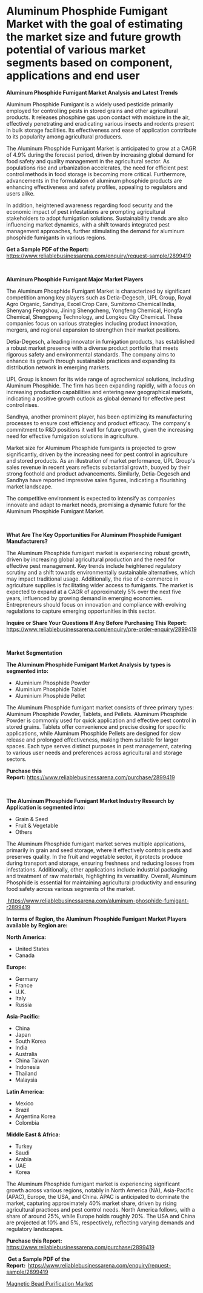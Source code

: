 <p><h1>Aluminum Phosphide Fumigant Market with the goal of estimating the market size and future growth potential of various market segments based on component, applications and end user</h1></p><p><strong>Aluminum Phosphide Fumigant Market Analysis and Latest Trends</strong></p>
<p><p>Aluminum Phosphide Fumigant is a widely used pesticide primarily employed for controlling pests in stored grains and other agricultural products. It releases phosphine gas upon contact with moisture in the air, effectively penetrating and eradicating various insects and rodents present in bulk storage facilities. Its effectiveness and ease of application contribute to its popularity among agricultural producers.</p><p>The Aluminum Phosphide Fumigant Market is anticipated to grow at a CAGR of 4.9% during the forecast period, driven by increasing global demand for food safety and quality management in the agricultural sector. As populations rise and urbanization accelerates, the need for efficient pest control methods in food storage is becoming more critical. Furthermore, advancements in the formulation of aluminum phosphide products are enhancing effectiveness and safety profiles, appealing to regulators and users alike.</p><p>In addition, heightened awareness regarding food security and the economic impact of pest infestations are prompting agricultural stakeholders to adopt fumigation solutions. Sustainability trends are also influencing market dynamics, with a shift towards integrated pest management approaches, further stimulating the demand for aluminum phosphide fumigants in various regions.</p></p>
<p><strong>Get a Sample PDF of the Report:&nbsp;</strong> <a href="https://www.reliablebusinessarena.com/enquiry/request-sample/2899419?utm_campaign=2206&utm_medium=2&utm_source=Github&utm_content=ia&utm_term=15032025&utm_id=aluminum-phosphide-fumigant">https://www.reliablebusinessarena.com/enquiry/request-sample/2899419</a></p>
<p>&nbsp;</p>
<p><strong>Aluminum Phosphide Fumigant Major Market Players</strong></p>
<p><p>The Aluminum Phosphide Fumigant Market is characterized by significant competition among key players such as Detia-Degesch, UPL Group, Royal Agro Organic, Sandhya, Excel Crop Care, Sumitomo Chemical India, Shenyang Fengshou, Jining Shengcheng, Yongfeng Chemical, Hongfa Chemical, Shengpeng Technology, and Longkou City Chemical. These companies focus on various strategies including product innovation, mergers, and regional expansion to strengthen their market positions.</p><p>Detia-Degesch, a leading innovator in fumigation products, has established a robust market presence with a diverse product portfolio that meets rigorous safety and environmental standards. The company aims to enhance its growth through sustainable practices and expanding its distribution network in emerging markets.</p><p>UPL Group is known for its wide range of agrochemical solutions, including Aluminum Phosphide. The firm has been expanding rapidly, with a focus on increasing production capabilities and entering new geographical markets, indicating a positive growth outlook as global demand for effective pest control rises.</p><p>Sandhya, another prominent player, has been optimizing its manufacturing processes to ensure cost efficiency and product efficacy. The company's commitment to R&D positions it well for future growth, given the increasing need for effective fumigation solutions in agriculture.</p><p>Market size for Aluminum Phosphide fumigants is projected to grow significantly, driven by the increasing need for pest control in agriculture and stored products. As an illustration of market performance, UPL Group's sales revenue in recent years reflects substantial growth, buoyed by their strong foothold and product advancements. Similarly, Detia-Degesch and Sandhya have reported impressive sales figures, indicating a flourishing market landscape.</p><p>The competitive environment is expected to intensify as companies innovate and adapt to market needs, promising a dynamic future for the Aluminum Phosphide Fumigant Market.</p></p>
<p>&nbsp;</p>
<p><strong>What Are The Key Opportunities For Aluminum Phosphide Fumigant Manufacturers?</strong></p>
<p><p>The Aluminum Phosphide fumigant market is experiencing robust growth, driven by increasing global agricultural production and the need for effective pest management. Key trends include heightened regulatory scrutiny and a shift towards environmentally sustainable alternatives, which may impact traditional usage. Additionally, the rise of e-commerce in agriculture supplies is facilitating wider access to fumigants. The market is expected to expand at a CAGR of approximately 5% over the next five years, influenced by growing demand in emerging economies. Entrepreneurs should focus on innovation and compliance with evolving regulations to capture emerging opportunities in this sector.</p></p>
<p><strong>Inquire or Share Your Questions If Any Before Purchasing This Report:</strong> <a href="https://www.reliablebusinessarena.com/enquiry/pre-order-enquiry/2899419?utm_campaign=2206&utm_medium=2&utm_source=Github&utm_content=ia&utm_term=15032025&utm_id=aluminum-phosphide-fumigant">https://www.reliablebusinessarena.com/enquiry/pre-order-enquiry/2899419</a></p>
<p>&nbsp;</p>
<p><strong>Market Segmentation</strong></p>
<p><strong>The Aluminum Phosphide Fumigant Market Analysis by types is segmented into:</strong></p>
<p><ul><li>Aluminium Phosphide Powder</li><li>Aluminium Phosphide Tablet</li><li>Aluminium Phosphide Pellet</li></ul></p>
<p><p>The Aluminum Phosphide fumigant market consists of three primary types: Aluminum Phosphide Powder, Tablets, and Pellets. Aluminum Phosphide Powder is commonly used for quick application and effective pest control in stored grains. Tablets offer convenience and precise dosing for specific applications, while Aluminum Phosphide Pellets are designed for slow release and prolonged effectiveness, making them suitable for larger spaces. Each type serves distinct purposes in pest management, catering to various user needs and preferences across agricultural and storage sectors. </p></p>
<p><strong>Purchase this Report:&nbsp;</strong><a href="https://www.reliablebusinessarena.com/purchase/2899419?utm_campaign=2206&utm_medium=2&utm_source=Github&utm_content=ia&utm_term=15032025&utm_id=aluminum-phosphide-fumigant">https://www.reliablebusinessarena.com/purchase/2899419</a></p>
<p>&nbsp;</p>
<p><strong>The Aluminum Phosphide Fumigant Market Industry Research by Application is segmented into:</strong></p>
<p><ul><li>Grain & Seed</li><li>Fruit & Vegetable</li><li>Others</li></ul></p>
<p><p>The Aluminum Phosphide fumigant market serves multiple applications, primarily in grain and seed storage, where it effectively controls pests and preserves quality. In the fruit and vegetable sector, it protects produce during transport and storage, ensuring freshness and reducing losses from infestations. Additionally, other applications include industrial packaging and treatment of raw materials, highlighting its versatility. Overall, Aluminum Phosphide is essential for maintaining agricultural productivity and ensuring food safety across various segments of the market.</p></p>
<p><a href="https://www.reliablebusinessarena.com/aluminum-phosphide-fumigant-r2899419?utm_campaign=2206&utm_medium=2&utm_source=Github&utm_content=ia&utm_term=15032025&utm_id=aluminum-phosphide-fumigant">&nbsp;https://www.reliablebusinessarena.com/aluminum-phosphide-fumigant-r2899419</a></p>
<p><strong>In terms of Region, the Aluminum Phosphide Fumigant Market Players available by Region are:</strong></p>
<p>
    <p> <strong> North America: </strong>
        <ul>
            <li>United States</li>
            <li>Canada</li>
        </ul>
        </p> 
    <p> <strong> Europe: </strong>
        <ul>
            <li>Germany</li>
            <li>France</li>
            <li>U.K.</li>
            <li>Italy</li>
            <li>Russia</li>
        </ul>
        </p> 
    <p> <strong> Asia-Pacific: </strong>
        <ul>
            <li>China</li>
            <li>Japan</li>
            <li>South Korea</li>
            <li>India</li>
            <li>Australia</li>
            <li>China Taiwan</li>
            <li>Indonesia</li>
            <li>Thailand</li>
            <li>Malaysia</li>
        </ul>
        </p> 
    <p> <strong> Latin America: </strong>
        <ul>
            <li>Mexico</li>
            <li>Brazil</li>
            <li>Argentina Korea</li>
            <li>Colombia</li>
        </ul>
        </p> 
    <p> <strong> Middle East & Africa: </strong>
        <ul>
            <li>Turkey</li>
            <li>Saudi</li>
            <li>Arabia</li>
            <li>UAE</li>
            <li>Korea</li>
        </ul>
    </p>
    </p>
<p><p>The Aluminum Phosphide fumigant market is experiencing significant growth across various regions, notably in North America (NA), Asia-Pacific (APAC), Europe, the USA, and China. APAC is anticipated to dominate the market, capturing approximately 40% market share, driven by rising agricultural practices and pest control needs. North America follows, with a share of around 25%, while Europe holds roughly 20%. The USA and China are projected at 10% and 5%, respectively, reflecting varying demands and regulatory landscapes.</p></p>
<p><strong>Purchase this Report: </strong><a href="https://www.reliablebusinessarena.com/purchase/2899419?utm_campaign=2206&utm_medium=2&utm_source=Github&utm_content=ia&utm_term=15032025&utm_id=aluminum-phosphide-fumigant">https://www.reliablebusinessarena.com/purchase/2899419</a></p>
<p>&nbsp;<strong>Get a Sample PDF of the Report:&nbsp;&nbsp;</strong><a href="https://www.reliablebusinessarena.com/enquiry/request-sample/2899419?utm_campaign=2206&utm_medium=2&utm_source=Github&utm_content=ia&utm_term=15032025&utm_id=aluminum-phosphide-fumigant">https://www.reliablebusinessarena.com/enquiry/request-sample/2899419</a></p>
<p><strong></strong></p>
<p><p><a href="https://github.com/joannesouthgate/Market-Research-Report-List-5/blob/main/magnetic-bead-purification-market.md?utm_campaign=2206&utm_medium=2&utm_source=Github&utm_content=ia&utm_term=15032025&utm_id=aluminum-phosphide-fumigant">Magnetic Bead Purification Market</a></p></p>